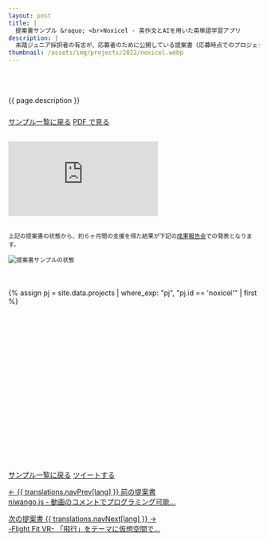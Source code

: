 ```yaml
---
layout: post
title: |
  提案書サンプル &raquo; <br>Noxicel - 英作文とAIを用いた英単語学習アプリ
description: |
  未踏ジュニア採択者の有志が、応募者のために公開している提案書（応募時点でのプロジェクト概要）です。
thumbnail: /assets/img/projects/2022/noxicel.webp
---
```


<p style='padding: 50px 0px 10px;'>{{ page.description }}</p>

<div class='flex'>
  <a class="button" href="/applications#sample">サンプル一覧に戻る</a>
  <a class="button" href="/applications/noxicel.pdf">PDF で見る</a>
</div>

<div class="pdf-wrap" style='margin: 30px 0px;'>
  <div class="pdf-container">
    <embed src="https://drive.google.com/viewerng/viewer?embedded=true&url=https://jr.mitou.org/applications/noxicel.pdf" />
  </div>
</div>

<div class='note' style='margin: 30px auto 50px;'><small>上記の提案書の状態から、約６ヶ月間の支援を得た結果が下記の<a href='/projects/2022/#final'>成果報告会</a>での発表となります。<br><br><img src="/assets/img/spinner.svg" data-src="/assets/img/schedule_sample.webp" alt="提案書サンプルの状態" class="lazyload"></small></div>

{% assign pj = site.data.projects | where_exp: "pj", "pj.id == 'noxicel'" | first %}
<div class="youtube">
  <iframe width="560" height="315" class="lazyload" data-src="https://www.youtube.com/embed/{{ pj.final }}?rel=0{% if pj.final_start %}&start={{ pj.final_start }}{% endif %}" frameborder="0" allow="accelerometer; autoplay; clipboard-write; encrypted-media; gyroscope; picture-in-picture" allowfullscreen=""></iframe>
</div>

<div class='flex'>
  <a class="button" href="/applications#sample">サンプル一覧に戻る</a>
  <a class="button" href='https://twitter.com/intent/tweet?text=提案書サンプル%20-%20Noxicel - 英作文とAIを用いた英単語学習アプリ&hashtags=未踏ジュニア&url={{ site.url }}/applications/noxicel&lang=jp&related=mitoujr'>ツイートする</a>
</div>

<nav>
  <p class='nav prev'>
    <a href='niwangojs' title='niwango.js - 動画のコメントでプログラミング可能なニワン語の実行エンジン'>
      &larr; {{ translations.navPrev[lang] }} 前の提案書
      <br>
      niwango.js - 動画のコメントでプログラミング可能...
    </a>
  </p>

  <p class='nav next'>
    <a href='flight_fit_vr' title='-Flight Fit VR- 「飛行」をテーマに仮想空間で身体を鍛えるVR作品'>
      次の提案書 {{ translations.navNext[lang] }} &rarr;
      <br>
      -Flight Fit VR- 「飛行」をテーマに仮想空間で...
    </a>
  </p>
</nav>
